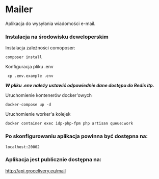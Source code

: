 # Mailer

Aplikacja do wysyłania wiadomości e-mail.

### Instalacja na środowisku deweloperskim

Instalacja zależności comoposer:

```
composer install
```

Konfiguracja pliku .env
```
 cp .env.example .env
```

**_W pliku .env należy ustawić odpowiednie dane dostępu do Redis itp._**

Uruchomienie kontenerów docker'owych
```
docker-compose up -d
```

Uruchomienie worker'a kolejek
```
docker container exec idp-php-fpm php artisan queue:work
```

### Po skonfigurowaniu aplikacja powinna być dostępna na:

```
localhost:20002
```

### Aplikacja jest publicznie dostępna na:
http://api.grocelivery.eu/mail
